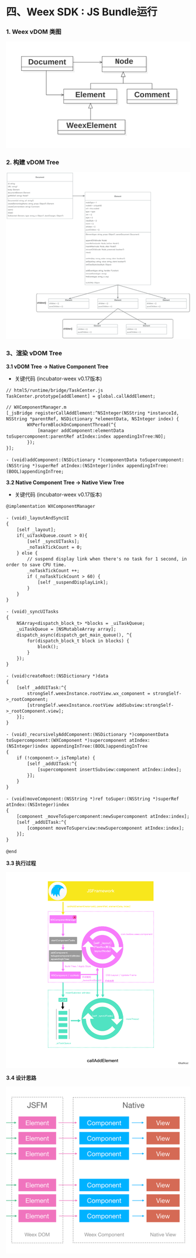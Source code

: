 # 四、Weex SDK : JS Bundle运行

### 1. Weex vDOM 类图

![](weex_vDOM_classes.png)

### 2. 构建 vDOM Tree

![](virtual_dom_api.png)

### 3、渲染 vDOM Tree

**3.1 vDOM Tree -> Native Component Tree**

- 关键代码 (incubator-weex v0.17版本) 

```
// html5/runtime/bridge/TaskCenter.js
TaskCenter.prototype[addElement] = global.callAddElement;
```

```
// WXComponentManager.m
[_jsBridge registerCallAddElement:^NSInteger(NSString *instanceId, NSString *parentRef, NSDictionary *elementData, NSInteger index) {
        WXPerformBlockOnComponentThread(^{
            [manager addComponent:elementData toSupercomponent:parentRef atIndex:index appendingInTree:NO];
        });        
}];

- (void)addComponent:(NSDictionary *)componentData toSupercomponent:(NSString *)superRef atIndex:(NSInteger)index appendingInTree:(BOOL)appendingInTree;
```

**3.2 Native Component Tree -> Native View Tree**

- 关键代码 (incubator-weex v0.17版本) 

```
@implementation WXComponentManager

- (void)_layoutAndSyncUI
{
    [self _layout];
    if(_uiTaskQueue.count > 0){
        [self _syncUITasks];
        _noTaskTickCount = 0;
    } else {
        // suspend display link when there's no task for 1 second, in order to save CPU time.
        _noTaskTickCount ++;
        if (_noTaskTickCount > 60) {
            [self _suspendDisplayLink];
        }
    }
}

- (void)_syncUITasks
{
    NSArray<dispatch_block_t> *blocks = _uiTaskQueue;
    _uiTaskQueue = [NSMutableArray array];
    dispatch_async(dispatch_get_main_queue(), ^{
        for(dispatch_block_t block in blocks) {
            block();
        }
    });
}

- (void)createRoot:(NSDictionary *)data
{
    [self _addUITask:^{
        strongSelf.weexInstance.rootView.wx_component = strongSelf->_rootComponent;
        [strongSelf.weexInstance.rootView addSubview:strongSelf->_rootComponent.view];
    }];       
}

- (void)_recursivelyAddComponent:(NSDictionary *)componentData toSupercomponent:(WXComponent *)supercomponent atIndex:(NSInteger)index appendingInTree:(BOOL)appendingInTree
{
    if (!component->_isTemplate) {
        [self _addUITask:^{
            [supercomponent insertSubview:component atIndex:index];
        }];
    }
}

- (void)moveComponent:(NSString *)ref toSuper:(NSString *)superRef atIndex:(NSInteger)index
{
    [component _moveToSupercomponent:newSupercomponent atIndex:index];
    [self _addUITask:^{
        [component moveToSuperview:newSupercomponent atIndex:index];
    }];
}

@end
```

**3.3 执行过程**

![](vDOM_render_callAddElement.png)

**3.4 设计思路**

![](vdom_map_component_view.png)


